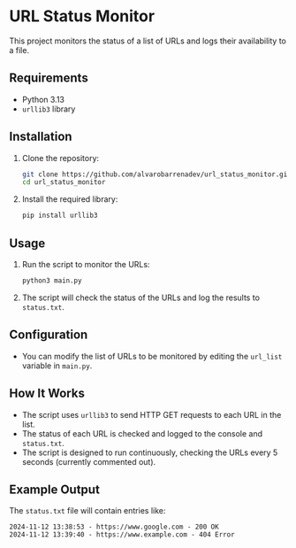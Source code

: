 # URL Status Monitor

This project monitors the status of a list of URLs and logs their availability to a file.

## Requirements

- Python 3.13
- `urllib3` library

## Installation

1. Clone the repository:
    ```sh
    git clone https://github.com/alvarobarrenadev/url_status_monitor.git
    cd url_status_monitor
    ```

2. Install the required library:
    ```sh
    pip install urllib3
    ```

## Usage

1. Run the script to monitor the URLs:
    ```sh
    python3 main.py
    ```

2. The script will check the status of the URLs and log the results to `status.txt`.

## Configuration

- You can modify the list of URLs to be monitored by editing the `url_list` variable in `main.py`.

## How It Works

- The script uses `urllib3` to send HTTP GET requests to each URL in the list.
- The status of each URL is checked and logged to the console and `status.txt`.
- The script is designed to run continuously, checking the URLs every 5 seconds (currently commented out).

## Example Output

The `status.txt` file will contain entries like:
```
2024-11-12 13:38:53 - https://www.google.com - 200 OK
2024-11-12 13:39:40 - https://www.example.com - 404 Error
```